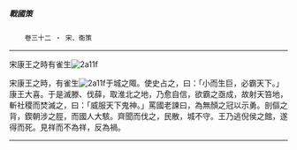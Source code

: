 

##### 戰國策
　　`卷三十二 ‧ 宋、衞策`

* * *

宋康王之時有雀生![2a11f](../../imgs/2a11f.gif)

宋康王之時，有雀生![2a11f](../../imgs/2a11f.gif)于城之陬。使史占之，曰：「小而生巨，必霸天下。」康王大喜。于是滅滕、伐薛，取淮北之地，乃愈自信，欲霸之亟成，故射天笞地，斬社稷而焚滅之，曰：「威服天下鬼神。」罵國老諫曰，為無顏之冠以示勇。剖傴之背，鍥朝涉之脛，而國人大駭。齊聞而伐之，民散，城不守。王乃逃倪侯之館，遂得而死。見祥而不為祥，反為禍。

* * *

